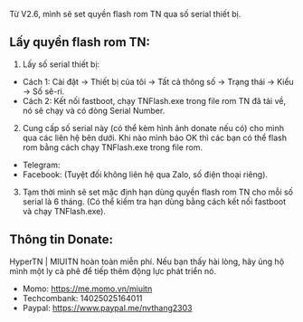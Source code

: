 Từ V2.6, mình sẽ set quyền flash rom TN qua số serial thiết bị.

## Lấy quyền flash rom TN:
1. Lấy số serial thiết bị:
- Cách 1: Cài đặt -> Thiết bị của tôi -> Tất cả thông số -> Trạng thái -> Kiểu -> Số sê-ri.
- Cách 2: Kết nối fastboot, chạy TNFlash.exe trong file rom TN đã tải về, nó sẽ chạy và có dòng Serial Number.
2. Cung cấp số serial này (có thể kèm hình ảnh donate nếu có) cho mình qua các liên hệ bên dưới. Khi nào mình báo OK thì các bạn có thể flash rom bằng cách chạy TNFlash.exe trong file rom.
- Telegram:
- Facebook: 
(Tuyệt đối không liên hệ qua Zalo, số điện thoại riêng).
3. Tạm thời mình sẽ set mặc định hạn dùng quyền flash rom TN cho mỗi số serial là 6 tháng. (Có thể kiểm tra hạn dùng bằng cách kết nối fastboot và chạy TNFlash.exe).

## Thông tin Donate:
HyperTN | MIUITN hoàn toàn miễn phí. Nếu bạn thấy hài lòng, hãy ủng hộ mình một ly cà phê để tiếp thêm động lực phát triển nó.
- Momo: https://me.momo.vn/miuitn
- Techcombank: 14025025164011
- Paypal: https://www.paypal.me/nvthang2303
